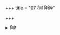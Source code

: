 +++
title = "07 तेषां विशेषः"

+++

<details><summary>थिते</summary>

7. The special features of them (are as follow):  

</details>
